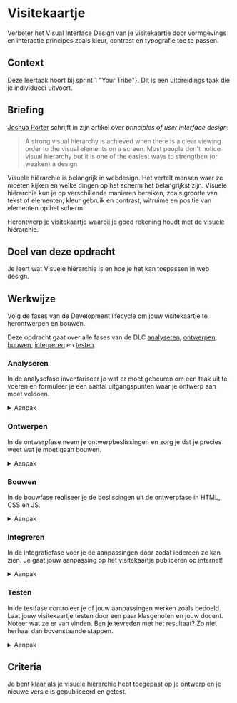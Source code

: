 
# Visitekaartje

Verbeter het Visual Interface Design van je visitekaartje door vormgevings en interactie principes zoals kleur, contrast en typografie toe te passen. 

## Context

Deze leertaak hoort bij sprint 1 "Your Tribe"}. Dit is een uitbreidings taak die je individueel uitvoert.


## Briefing

[Joshua Porter](http://bokardo.com/principles-of-user-interface-design/) schrijft in zijn artikel over _principles of user interface design_: 
> A strong visual hierarchy is achieved when there is a clear viewing order to the visual elements on a screen. Most people don't notice visual hierarchy but it is one of the easiest ways to strengthen (or weaken) a design

Visuele hiërarchie is belangrijk in webdesign. Het vertelt mensen waar ze moeten kijken en welke dingen op het scherm het belangrijkst zijn. 
Visuele hiërarchie kun je op verschillende manieren bereiken, zoals grootte van tekst of elementen, kleur gebruik en contrast, witruime en positie van elementen op het scherm.

Herontwerp je visitekaartje waarbij je goed rekening houdt met de visuele hiërarchie. 


## Doel van deze opdracht
Je leert wat Visuele hiërarchie is en hoe je het kan toepassen in web design. 

## Werkwijze
Volg de fases van de Development lifecycle om jouw visitekaartje te herontwerpen en bouwen.

Deze opdracht gaat over alle fases van de DLC [analyseren](#analyseren), [ontwerpen](#ontwerpen), [bouwen](#bouwen), [integreren](#integreren) en [testen](#testen).

### Analyseren
In de analysefase inventariseer je wat er moet gebeuren om een taak uit te voeren en formuleer je een aantal uitgangspunten waar je ontwerp aan moet voldoen.

<details>
<summary>Aanpak</summary>

1. Lees de instructies van deze leertaak zorgvuldig door.
2. Bekijk de verschillende fases van de Development Lifecycle en wat je per fase gaat doen.
3. Bespreek wat je aan werk verwacht en maak aantekening.

</details>

### Ontwerpen
In de ontwerpfase neem je ontwerpbeslissingen en zorg je dat je precies weet wat je moet gaan bouwen.

<details>
<summary>Aanpak</summary>
  
1. Hiërarchie bepalen - 
Pak je (definitieve) ontwerpschets en omcirkel de belangrijkste informatie, belangrijke details en achtergrondinformatie (wat moeten mensen als eerste zien?)

2. Variaties schetsen  -
Schets minimaal 5 verschillende versies waarin je door middel van grootte, kleur/contrast, witruimte en/of positie van de informatie visuele hiêrarchie aanbrengt.

3. Feedback - 
Hang je schetsen op de muur. Bekijk elkaars schetsen en schrijf tips en tops.  
  


#### Materiaal ontwerpfase

- [Korte video over layout en compositie  @ YouTube](https://www.youtube.com/watch?v=a5KYlHNKQB8)
- [Design Principles: Dominance, Focal Points And Hierarchy](https://www.smashingmagazine.com/2015/02/design-principles-dominance-focal-points-hierarchy/)
- [Communicating a Message Through Visual Hierarchy](https://designmodo.com/visual-hierarchy/)
- [Visual Hierarchy: How Well Does Your Design Communicate?](http://vanseodesign.com/web-design/visual-hierarchy/)


</details>

### Bouwen
In de bouwfase realiseer je de beslissingen uit de ontwerpfase in HTML, CSS en JS.

<details>
<summary>Aanpak</summary>
  
Visuele hiërarchie toepassen op je visitekaartje.


  1. Fork deze repo en clone de code naar je computer
  2. Neem de HTML, CSS en/of JS over van je experiment taak en voeg die toe aan deze extension taak. 
  3. Kies een van de variaties die je hebt geschetst in de ontwerpfase en probeer dit te bouwen met CSS. 


#### Materiaal bouwfase

  - [Typography for Developers @ CSS-tricks](https://css-tricks.com/typography-for-developers/)
  - [CSS Typography - Change Font, Size, Spacing & more @ YouTube](https://www.youtube.com/watch?v=RNakAX3rVVw)
  - [Size Matters: Balancing Line Length And Font Size In Web Design](https://www.smashingmagazine.com/2014/09/balancing-line-length-font-size-responsive-web-design/)  
  - [CSS Font-Size: em vs. px vs. pt vs. percent](https://kyleschaeffer.com/css-font-size-em-vs-px-vs-pt-vs-percent)
  - [Typescale](https://type-scale.com/)
  
  
</details>

### Integreren

In de integratiefase voer je de aanpassingen door zodat iedereen ze kan zien. Je gaat jouw aanpassing op het visitekaartje publiceren op internet! 

<details>
<summary>Aanpak</summary>

1. Doorloop dezelfde stappen als bij de duplicate leertaak om jouw code te publiceren.
2. Als het goed is gegaan kan je binnen enkele momenten jouw visitekaartje bekijken via de URL: [https://username.github.io/fdnd-visitekaartje-experiment/](https://username.github.io/fdnd-visitekaartje-experiment/).
  
#### Materiaal integreren

- [Leertaak Visitekaartje Duplicate - integreren](https://github.com/fdnd-task/fdnd-visitekaartje-duplicate/blob/master/docs/INSTRUCTIONS.md#integreren)

</details>

### Testen

In de testfase controleer je of jouw aanpassingen werken zoals bedoeld. Laat jouw visitekaartje testen door een paar klasgenoten en jouw docent. Noteer wat ze er van vinden. Ben je tevreden met het resultaat? Zo niet herhaal dan bovenstaande stappen.

<details>
<summary>Aanpak</summary>

1. Laat jouw visitekaartje aan een aantal klasgenoten zien
2. Noteer feedback
3. Ga terug naar de analysefase voor een volgende ronde verbeteringen

</details>

## Criteria

Je bent klaar als je visuele hiërarchie hebt toegepast op je ontwerp en je nieuwe versie is gepubliceerd en getest. 

